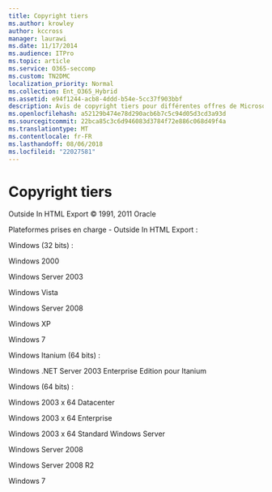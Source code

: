 ```yaml
---
title: Copyright tiers
ms.author: krowley
author: kccross
manager: laurawi
ms.date: 11/17/2014
ms.audience: ITPro
ms.topic: article
ms.service: O365-seccomp
ms.custom: TN2DMC
localization_priority: Normal
ms.collection: Ent_O365_Hybrid
ms.assetid: e94f1244-acb8-4ddd-b54e-5cc37f903bbf
description: Avis de copyright tiers pour différentes offres de Microsoft
ms.openlocfilehash: a52129b474e78d290acb6b7c5c94d05d3cd3a93d
ms.sourcegitcommit: 22bca85c3c6d946083d3784f72e886c068d49f4a
ms.translationtype: MT
ms.contentlocale: fr-FR
ms.lasthandoff: 08/06/2018
ms.locfileid: "22027581"
---
```

# <a name="third-party-copyright-notices"></a>Copyright tiers

Outside In HTML Export © 1991, 2011 Oracle
  
Plateformes prises en charge - Outside In HTML Export :
  
Windows (32 bits) :
  
Windows 2000
  
Windows Server 2003
  
Windows Vista
  
Windows Server 2008
  
Windows XP
  
Windows 7
  
Windows Itanium (64 bits) :
  
Windows .NET Server 2003 Enterprise Edition pour Itanium
  
Windows (64 bits) :
  
Windows 2003 x 64 Datacenter
  
Windows 2003 x 64 Enterprise
  
Windows 2003 x 64 Standard Windows Server
  
Windows Server 2008
  
Windows Server 2008 R2
  
Windows 7
  

